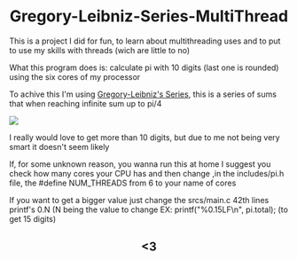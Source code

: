 <html>
 <head>
 </head>
 <body>
  <h1 style="text-align: center;">Gregory-Leibniz-Series-MultiThread</h1>
  <p>This is a project I did for fun, to learn about multithreading uses and to put to use my skills with threads (wich are little to no)</p>
  <p>What this program does is: calculate pi with 10 digits (last one is rounded) using the six cores of my processor</p>
  <p>To achive this I'm using <a href="https://en.wikipedia.org/wiki/Leibniz_formula_for_%CF%80">Gregory-Leibniz's Series</a>, this is a series of sums that when reaching infinite sum up to pi/4</p>
  <img src="https://i.ytimg.com/vi/Qy42mIzLbHA/hqdefault.jpg"></img>
  <p>I really would love to get more than 10 digits, but due to me not being very smart it doesn't seem likely</p>
  <p>If, for some unknown reason, you wanna run this at home I suggest you check how many cores your CPU has and then change ,in the includes/pi.h file, the #define NUM_THREADS from 6 to your name of cores</p>
  <p>If you want to get a bigger value just change the srcs/main.c 42th lines printf's 0.N (N being the value to change
   EX: printf("%0.15LF\n", pi.total); (to get 15 digits)</p>
  <h2 style="text-align: center;"> <3 </h2>
 </body>
</html>
